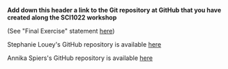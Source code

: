**Add down this header a link to the Git repository at GitHub that you have created along the SCI1022 workshop**

(See "Final Exercise" statement [here](https://github.com/MonashMath/SCI1022/blob/master/Git.md#1116-conflicting-changes))

Stephanie Louey's GitHub repository is available [here](https://github.com/stephanielouey/repository4sci1022.git)

Annika Spiers's GitHub repository is available [here](https://github.com/A-Spi/repository4sci1022)
